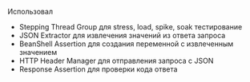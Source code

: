 Использовал
* Stepping Thread Group для stress, load, spike, soak тестирование
* JSON Extractor для извлечения значений из ответа запроса
* BeanShell Assertion для создания переменной с извлеченным значением
* HTTP Header Manager для отправления запроса с JSON
* Response Assertion для проверки кода ответа
